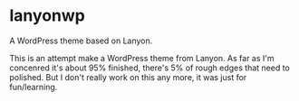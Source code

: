 # lanyonwp
A WordPress theme based on Lanyon.

This is an attempt make a WordPress theme from Lanyon. As far as I'm concenred it's about 95% finished, there's 5% of rough edges that need to polished. But I don't really work on this any more, it was just for fun/learning.
